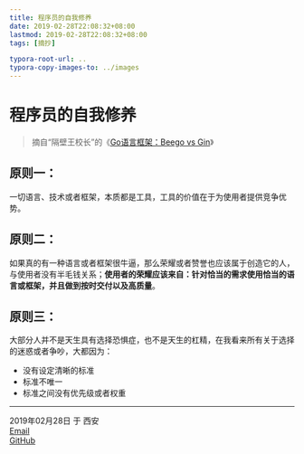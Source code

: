```yaml
---
title: 程序员的自我修养
date: 2019-02-28T22:08:32+08:00
lastmod: 2019-02-28T22:08:32+08:00
tags: [摘抄]

typora-root-url: ..
typora-copy-images-to: ../images
---
```


# 程序员的自我修养

> 摘自“隔壁王校长”的《[Go语言框架：Beego vs Gin](https://www.imooc.com/learn/602)》

## 原则一：

一切语言、技术或者框架，本质都是工具，工具的价值在于为使用者提供竞争优势。

## 原则二：

如果真的有一种语言或者框架很牛逼，那么荣耀或者赞誉也应该属于创造它的人，与使用者没有半毛钱关系；**使用者的荣耀应该来自：针对恰当的需求使用恰当的语言或框架，并且做到按时交付以及高质量**。

## 原则三：

大部分人并不是天生具有选择恐惧症，也不是天生的杠精，在我看来所有关于选择的迷惑或者争吵，大都因为：

- 没有设定清晰的标准
- 标准不唯一
- 标准之间没有优先级或者权重

------

2019年02月28日 于 西安  
[Email](toddlerya@qq.com)  
[GitHub](https://github.com/toddlerya)